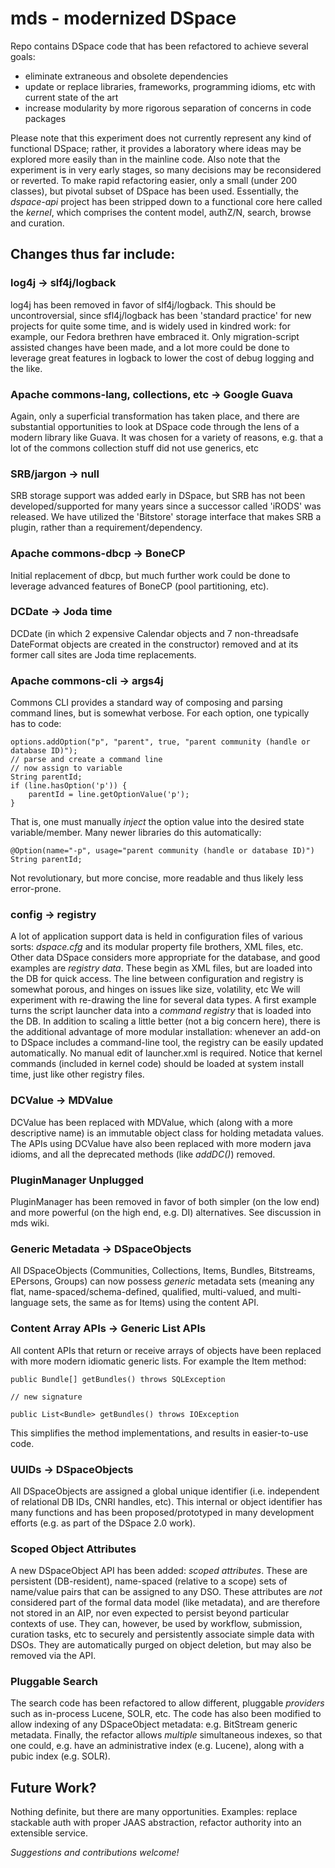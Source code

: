 # mds - modernized DSpace #

Repo contains DSpace code that has been refactored to achieve several goals:

* eliminate extraneous and obsolete dependencies
* update or replace libraries, frameworks, programming idioms, etc with current state of the art
* increase modularity by more rigorous separation of concerns in code packages

Please note that this experiment does not currently represent any kind of functional DSpace; rather, it provides a laboratory where ideas may be explored more easily than in the mainline code.
Also note that the experiment is in very early stages, so many decisions may be reconsidered or reverted. To make rapid refactoring easier, only a small (under 200 classes), but pivotal subset of DSpace has been used. Essentially, the _dspace-api_ project has been stripped down to a functional core here called the *kernel*, which comprises the content model, authZ/N, search, browse and curation.

## Changes thus far include: ##

### log4j -> slf4j/logback ###

log4j has been removed in favor of slf4j/logback. This should be uncontroversial, since sfl4j/logback has been 'standard practice' for new projects for quite some time, and is widely used in kindred work: for example, our Fedora brethren have embraced it.
Only migration-script assisted changes have been made, and a lot more could be done to leverage great features in logback to lower the cost of debug logging and the like.

### Apache commons-lang, collections, etc -> Google Guava ###

Again, only a superficial transformation has taken place, and there are substantial opportunities to look at DSpace code through the lens of a modern library like Guava. It was chosen for a variety of reasons, e.g. that a lot of the commons collection stuff did not use generics, etc

### SRB/jargon -> null ###

SRB storage support was added early in DSpace, but SRB has not been developed/supported for many years since a successor called 'iRODS' was released. We have utilized the 'Bitstore' storage interface that makes SRB a plugin, rather than a requirement/dependency.

### Apache commons-dbcp -> BoneCP ###

Initial replacement of dbcp, but much further work could be done to leverage advanced features of BoneCP (pool partitioning, etc).

### DCDate -> Joda time ###

DCDate (in which 2 expensive Calendar objects and 7 non-threadsafe DateFormat objects are created in the constructor) removed and at its former call sites are Joda time replacements.

### Apache commons-cli -> args4j ###

Commons CLI provides a standard way of composing and parsing command lines, but is somewhat verbose. For each option, one typically has to code:

    options.addOption("p", "parent", true, "parent community (handle or database ID)");
    // parse and create a command line
    // now assign to variable
    String parentId;
    if (line.hasOption('p')) {
        parentId = line.getOptionValue('p');
    }

That is, one must manually *inject* the option value into the desired state variable/member. Many newer libraries do this automatically:

    @Option(name="-p", usage="parent community (handle or database ID)")
    String parentId;
    
Not revolutionary, but more concise, more readable and thus likely less error-prone.

### config -> registry

A lot of application support data is held in configuration files of various sorts: _dspace.cfg_ and its modular property file brothers, XML files, etc. Other data DSpace considers more appropriate for the database, and good examples are _registry data_. These begin as XML files, but are loaded into the DB for quick access. The line between configuration and registry is somewhat porous, and hinges on issues like size, volatility, etc
We will experiment with re-drawing the line for several data types. A first example turns the script launcher data into a _command registry_ that is loaded into the DB. In addition to scaling a little better (not a big concern here), there is the additional advantage of more modular installation: whenever an add-on to DSpace includes a command-line tool, the registry can be easily updated automatically. No manual edit of launcher.xml is required.
Notice that kernel commands (included in kernel code) should be loaded at system install time, just like other registry files.

### DCValue -> MDValue ###

DCValue has been replaced with MDValue, which (along with a more descriptive name) is an immutable object class for holding metadata values. The APIs using DCValue have also been replaced with more modern java idioms, and all the deprecated methods (like _addDC()_) removed.

### PluginManager Unplugged ###

PluginManager has been removed in favor of both simpler (on the low end) and more powerful (on the high end, e.g. DI) alternatives. See discussion in mds wiki.

### Generic Metadata -> DSpaceObjects ###

All DSpaceObjects (Communities, Collections, Items, Bundles, Bitstreams, EPersons, Groups) can now possess _generic_ metadata sets (meaning any flat, name-spaced/schema-defined, qualified, multi-valued, and multi-language sets, the same as for Items) using the content API.

### Content Array APIs -> Generic List APIs ###

All content APIs that return or receive arrays of objects have been replaced with more modern idiomatic generic lists. For example the Item method:

    public Bundle[] getBundles() throws SQLException

    // new signature

    public List<Bundle> getBundles() throws IOException

This simplifies the method implementations, and results in easier-to-use code. 

### UUIDs -> DSpaceObjects ###

All DSpaceObjects are assigned a global unique identifier (i.e. independent of relational DB IDs, CNRI handles, etc). This internal or object identifier has many functions and has been proposed/prototyped in many development efforts (e.g. as part of the DSpace 2.0 work).

### Scoped Object Attributes  ###

A new DSpaceObject API has been added: _scoped attributes_. These are persistent (DB-resident), name-spaced (relative to a scope) sets of name/value pairs that can be assigned to any DSO. These attributes are _not_ considered part of the formal data model (like metadata), and are therefore not stored in an AIP, nor even expected to persist beyond particular contexts of use. They can, however, be used by workflow, submission, curation tasks, etc to securely and persistently associate simple data with DSOs. They are automatically purged on object deletion,
but may also be removed via the API.

### Pluggable Search ###

The search code has been refactored to allow different, pluggable _providers_ such as in-process Lucene, SOLR, etc. The code has also been modified to allow indexing of any DSpaceObject metadata: e.g. BitStream generic metadata. Finally, the refactor allows _multiple_ simultaneous indexes, so that one could, e.g. have an administrative index (e.g. Lucene), along with a pubic index (e.g. SOLR).

## Future Work? ##

Nothing definite, but there are many opportunities. Examples: replace stackable auth with proper JAAS abstraction, refactor authority into an extensible service.

_Suggestions and contributions welcome!_
